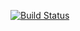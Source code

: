 [![Build Status](https://travis-ci.org/skippednote/v1.bassam.co.svg?branch=master)](https://travis-ci.org/skippednote/v1.bassam.co)

